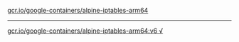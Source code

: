 [gcr.io/google-containers/alpine-iptables-arm64](https://hub.docker.com/r/anjia0532/google-containers.alpine-iptables-arm64/tags/) 

----
[gcr.io/google-containers/alpine-iptables-arm64:v6 √](https://hub.docker.com/r/anjia0532/google-containers.alpine-iptables-arm64/tags/)

